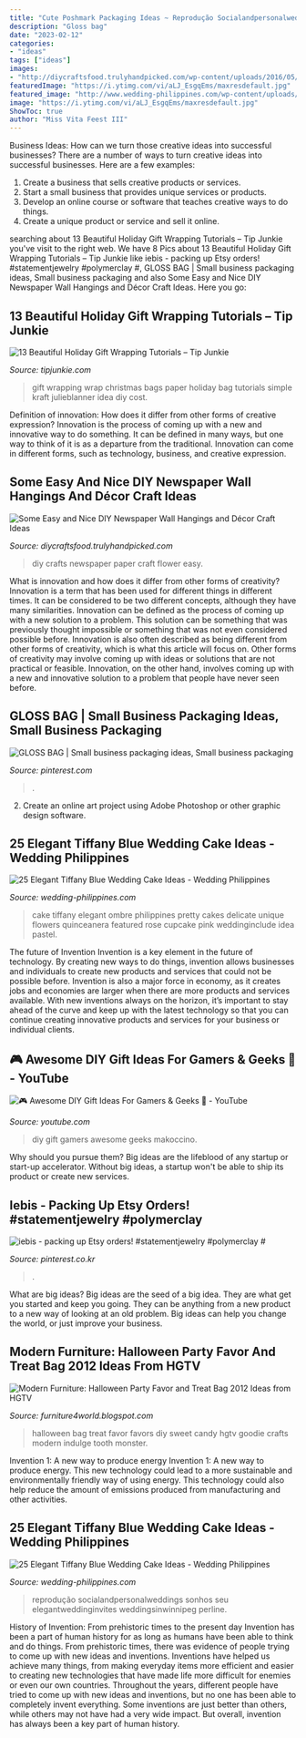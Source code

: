 ```yaml
---
title: "Cute Poshmark Packaging Ideas ~ Reprodução Socialandpersonalweddings Sonhos Seu Elegantweddinginvites Weddingsinwinnipeg Perline"
description: "Gloss bag"
date: "2023-02-12"
categories:
- "ideas"
tags: ["ideas"]
images:
- "http://diycraftsfood.trulyhandpicked.com/wp-content/uploads/2016/05/Newpaper-crafts_fg.jpg"
featuredImage: "https://i.ytimg.com/vi/aLJ_EsgqEms/maxresdefault.jpg"
featured_image: "http://www.wedding-philippines.com/wp-content/uploads/2015/09/Wedding-Philippines-25-Elegant-Tiffany-Blue-Wedding-Cake-Ideas-18-624x938.jpg"
image: "https://i.ytimg.com/vi/aLJ_EsgqEms/maxresdefault.jpg"
ShowToc: true
author: "Miss Vita Feest III"
---
```



Business Ideas: How can we turn those creative ideas into successful businesses?
There are a number of ways to turn creative ideas into successful businesses. Here are a few examples: 
1. Create a business that sells creative products or services.
2. Start a small business that provides unique services or products.
3. Develop an online course or software that teaches creative ways to do things. 
4. Create a unique product or service and sell it online.

	

		
searching about 13 Beautiful Holiday Gift Wrapping Tutorials – Tip Junkie you've visit to the right web. We have 8 Pics about 13 Beautiful Holiday Gift Wrapping Tutorials – Tip Junkie like iebis - packing up Etsy orders! #statementjewelry #polymerclay #, GLOSS BAG | Small business packaging ideas, Small business packaging and also Some Easy and Nice DIY Newspaper Wall Hangings and Décor Craft Ideas. Here you go:
		
    
## 13 Beautiful Holiday Gift Wrapping Tutorials – Tip Junkie

<img loading=lazy src="https://cdn.tipjunkie.com/wp-content/uploads/2013/08/gift-wrapping-ideas.jpg" onerror="this.onerror=null;this.src='https://tse1.mm.bing.net/th?id=OIP.8EhyTL0UdZc9tkx0D8ARLgHaLH&amp;pid=15.1';" alt="13 Beautiful Holiday Gift Wrapping Tutorials – Tip Junkie">

_Source: tipjunkie.com_

>gift wrapping wrap christmas bags paper holiday bag tutorials simple kraft julieblanner idea diy cost. 

	

Definition of innovation: How does it differ from other forms of creative expression?
Innovation is the process of coming up with a new and innovative way to do something. It can be defined in many ways, but one way to think of it is as a departure from the traditional. Innovation can come in different forms, such as technology, business, and creative expression.

    
## Some Easy And Nice DIY Newspaper Wall Hangings And Décor Craft Ideas

<img loading=lazy src="http://diycraftsfood.trulyhandpicked.com/wp-content/uploads/2016/05/Newpaper-crafts_fg.jpg" onerror="this.onerror=null;this.src='https://tse1.mm.bing.net/th?id=OIP.q_ovifnP5-OswX8dVy3aWQHaJ4&amp;pid=15.1';" alt="Some Easy and Nice DIY Newspaper Wall Hangings and Décor Craft Ideas">

_Source: diycraftsfood.trulyhandpicked.com_

>diy crafts newspaper paper craft flower easy. 

	

What is innovation and how does it differ from other forms of creativity?
Innovation is a term that has been used for different things in different times. It can be considered to be two different concepts, although they have many similarities. Innovation can be defined as the process of coming up with a new solution to a problem. This solution can be something that was previously thought impossible or something that was not even considered possible before. Innovation is also often described as being different from other forms of creativity, which is what this article will focus on. Other forms of creativity may involve coming up with ideas or solutions that are not practical or feasible. Innovation, on the other hand, involves coming up with a new and innovative solution to a problem that people have never seen before.

    
## GLOSS BAG | Small Business Packaging Ideas, Small Business Packaging

<img loading=lazy src="https://i.pinimg.com/736x/44/6c/43/446c433506807065b8379ececeb69160.jpg" onerror="this.onerror=null;this.src='https://tse2.mm.bing.net/th?id=OIP.PmsmYJjKHk2RPzsMWfw-iwHaJ3&amp;pid=15.1';" alt="GLOSS BAG | Small business packaging ideas, Small business packaging">

_Source: pinterest.com_

>. 

	

2. Create an online art project using Adobe Photoshop or other graphic design software.

    
## 25 Elegant Tiffany Blue Wedding Cake Ideas - Wedding Philippines

<img loading=lazy src="http://www.wedding-philippines.com/wp-content/uploads/2015/09/Wedding-Philippines-25-Elegant-Tiffany-Blue-Wedding-Cake-Ideas-19.jpg" onerror="this.onerror=null;this.src='https://tse1.mm.bing.net/th?id=OIP.yJ-NARy7G_v3ws83LkMOqwHaLH&amp;pid=15.1';" alt="25 Elegant Tiffany Blue Wedding Cake Ideas - Wedding Philippines">

_Source: wedding-philippines.com_

>cake tiffany elegant ombre philippines pretty cakes delicate unique flowers quinceanera featured rose cupcake pink weddinginclude idea pastel. 

	

The future of Invention
Invention is a key element in the future of technology. By creating new ways to do things, invention allows businesses and individuals to create new products and services that could not be possible before. Invention is also a major force in economy, as it creates jobs and economies are larger when there are more products and services available. With new inventions always on the horizon, it’s important to stay ahead of the curve and keep up with the latest technology so that you can continue creating innovative products and services for your business or individual clients.

    
## 🎮 Awesome DIY Gift Ideas For Gamers &amp; Geeks 👾 - YouTube

<img loading=lazy src="https://i.ytimg.com/vi/aLJ_EsgqEms/maxresdefault.jpg" onerror="this.onerror=null;this.src='https://tse1.mm.bing.net/th?id=OIP.PjwDbv-u2jyF9aCvYFi4jQHaEK&amp;pid=15.1';" alt="🎮 Awesome DIY Gift Ideas For Gamers &amp; Geeks 👾 - YouTube">

_Source: youtube.com_

>diy gift gamers awesome geeks makoccino. 

	

Why should you pursue them?
Big ideas are the lifeblood of any startup or start-up accelerator. Without big ideas, a startup won't be able to ship its product or create new services.

    
## Iebis - Packing Up Etsy Orders! #statementjewelry #polymerclay #

<img loading=lazy src="https://i.pinimg.com/736x/76/9a/90/769a901204b8c82a4dc3b32daa0efe8d.jpg" onerror="this.onerror=null;this.src='https://tse3.mm.bing.net/th?id=OIP.bcPWF18c8Neof4vM_249TwAAAA&amp;pid=15.1';" alt="iebis - packing up Etsy orders! #statementjewelry #polymerclay #">

_Source: pinterest.co.kr_

>. 

	

What are big ideas?
Big ideas are the seed of a big idea. They are what get you started and keep you going. They can be anything from a new product to a new way of looking at an old problem. Big ideas can help you change the world, or just improve your business.

    
## Modern Furniture: Halloween Party Favor And Treat Bag 2012 Ideas From HGTV

<img loading=lazy src="http://1.bp.blogspot.com/-TpPEFw8EcFU/UFArN70e8QI/AAAAAAAAIFk/-9nHbl-FEF8/s1600/Halloween-Party-Favor-Treat-Bag-2013-Ideas-15.jpg" onerror="this.onerror=null;this.src='https://tse3.mm.bing.net/th?id=OIP.yuT4OQVGkU6DuTuTRMYZ8wHaJ7&amp;pid=15.1';" alt="Modern Furniture: Halloween Party Favor and Treat Bag 2012 Ideas from HGTV">

_Source: furniture4world.blogspot.com_

>halloween bag treat favor favors diy sweet candy hgtv goodie crafts modern indulge tooth monster. 

	

Invention 1: A new way to produce energy
Invention 1: A new way to produce energy. This new technology could lead to a more sustainable and environmentally friendly way of using energy. This technology could also help reduce the amount of emissions produced from manufacturing and other activities.

    
## 25 Elegant Tiffany Blue Wedding Cake Ideas - Wedding Philippines

<img loading=lazy src="http://www.wedding-philippines.com/wp-content/uploads/2015/09/Wedding-Philippines-25-Elegant-Tiffany-Blue-Wedding-Cake-Ideas-18-624x938.jpg" onerror="this.onerror=null;this.src='https://tse2.mm.bing.net/th?id=OIP.EUgkEHjM_sko4Wsk0gv-7wHaLI&amp;pid=15.1';" alt="25 Elegant Tiffany Blue Wedding Cake Ideas - Wedding Philippines">

_Source: wedding-philippines.com_

>reprodução socialandpersonalweddings sonhos seu elegantweddinginvites weddingsinwinnipeg perline. 

	

History of Invention: From prehistoric times to the present day
Invention has been a part of human history for as long as humans have been able to think and do things. From prehistoric times, there was evidence of people trying to come up with new ideas and inventions. Inventions have helped us achieve many things, from making everyday items more efficient and easier to creating new technologies that have made life more difficult for enemies or even our own countries. Throughout the years, different people have tried to come up with new ideas and inventions, but no one has been able to completely invent everything. Some inventions are just better than others, while others may not have had a very wide impact. But overall, invention has always been a key part of human history.


